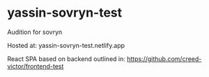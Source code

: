 # yassin-sovryn-test
Audition for sovryn

Hosted at: yassin-sovryn-test.netlify.app

React SPA based on backend outlined in: https://github.com/creed-victor/frontend-test
